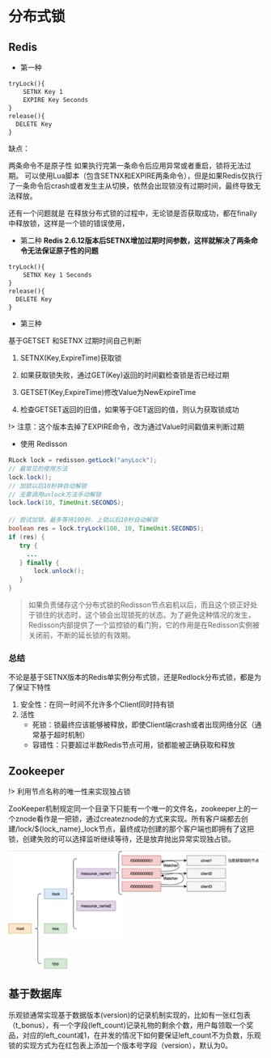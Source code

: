 # 分布式锁

## Redis

* 第一种

```shell
tryLock(){  
    SETNX Key 1
    EXPIRE Key Seconds
}
release(){  
  DELETE Key
}

```

缺点： 

两条命令不是原子性 如果执行完第一条命令后应用异常或者重启，锁将无法过期。  可以使用Lua脚本（包含SETNX和EXPIRE两条命令），但是如果Redis仅执行了一条命令后crash或者发生主从切换，依然会出现锁没有过期时间，最终导致无法释放。

还有一个问题就是 在释放分布式锁的过程中，无论锁是否获取成功，都在finally中释放锁，这样是一个锁的错误使用，

* 第二种
  **Redis 2.6.12版本后SETNX增加过期时间参数，这样就解决了两条命令无法保证原子性的问题** 

```shell
tryLock(){  
    SETNX Key 1 Seconds
}
release(){  
  DELETE Key
}
```

* 第三种

基于GETSET 和SETNX  过期时间自己判断

1. SETNX(Key,ExpireTime)获取锁

2. 如果获取锁失败，通过GET(Key)返回的时间戳检查锁是否已经过期

3. GETSET(Key,ExpireTime)修改Value为NewExpireTime

4. 检查GETSET返回的旧值，如果等于GET返回的值，则认为获取锁成功

!> 注意：这个版本去掉了EXPIRE命令，改为通过Value时间戳值来判断过期

* 使用 Redisson

```java
RLock lock = redisson.getLock("anyLock");
// 最常见的使用方法
lock.lock();
// 加锁以后10秒钟自动解锁
// 无需调用unlock方法手动解锁
lock.lock(10, TimeUnit.SECONDS);

// 尝试加锁，最多等待100秒，上锁以后10秒自动解锁
boolean res = lock.tryLock(100, 10, TimeUnit.SECONDS);
if (res) {
   try {
     ...
   } finally {
       lock.unlock();
   }
}
```

> 如果负责储存这个分布式锁的Redisson节点宕机以后，而且这个锁正好处于锁住的状态时，这个锁会出现锁死的状态。为了避免这种情况的发生，Redisson内部提供了一个监控锁的看门狗，它的作用是在Redisson实例被关闭前，不断的延长锁的有效期。




### 总结

不论是基于SETNX版本的Redis单实例分布式锁，还是Redlock分布式锁，都是为了保证下特性

1. 安全性：在同一时间不允许多个Client同时持有锁
2. 活性
   * 死锁：锁最终应该能够被释放，即使Client端crash或者出现网络分区（通常基于超时机制）
   * 容错性：只要超过半数Redis节点可用，锁都能被正确获取和释放

## Zookeeper

!> 利用节点名称的唯一性来实现独占锁

ZooKeeper机制规定同一个目录下只能有一个唯一的文件名，zookeeper上的一个znode看作是一把锁，通过createznode的方式来实现。所有客户端都去创建/lock/${lock_name}_lock节点，最终成功创建的那个客户端也即拥有了这把锁，创建失败的可以选择监听继续等待，还是放弃抛出异常实现独占锁。

![12321](/assets/123213)

## 基于数据库

乐观锁通常实现基于数据版本(version)的记录机制实现的，比如有一张红包表（t_bonus），有一个字段(left_count)记录礼物的剩余个数，用户每领取一个奖品，对应的left_count减1，在并发的情况下如何要保证left_count不为负数，乐观锁的实现方式为在红包表上添加一个版本号字段（version），默认为0。